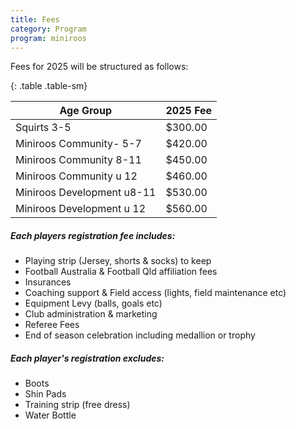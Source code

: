 ```yaml
---
title: Fees
category: Program
program: miniroos
---
```


Fees for 2025 will be structured as follows:

{: .table .table-sm}

| Age Group | 2025 Fee |
|-----------|----------|
| Squirts 3-5 | $300.00 |
| Miniroos Community- 5-7 | $420.00 |
| Miniroos Community 8-11 | $450.00 |
| Miniroos Community u 12 | $460.00 |
| Miniroos Development u8-11 | $530.00 |
| Miniroos Development u 12 | $560.00 |

##### Each players registration fee includes:

* Playing strip (Jersey, shorts & socks) to keep
* Football Australia & Football Qld affiliation fees
* Insurances 
* Coaching support & Field access (lights, field maintenance etc)
* Equipment Levy (balls, goals etc)
* Club administration & marketing
* Referee Fees
* End of season celebration including medallion or trophy

##### Each player's registration excludes:

* Boots
* Shin Pads
* Training strip (free dress)
* Water Bottle
